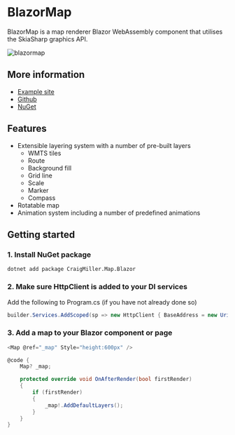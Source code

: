 # BlazorMap
BlazorMap is a map renderer Blazor WebAssembly component that utilises the SkiaSharp graphics API.

![blazormap](https://github.com/craigcmiller/blazormap/actions/workflows/dotnet.yml/badge.svg?branch=main)

## More information
* [Example site](https://craigcmiller.github.io/blazormap/)
* [Github](https://github.com/craigcmiller/blazormap)
* [NuGet](https://www.nuget.org/packages/CraigMiller.Map.Blazor/)

## Features
* Extensible layering system with a number of pre-built layers
  * WMTS tiles
  * Route
  * Background fill
  * Grid line
  * Scale
  * Marker
  * Compass
* Rotatable map
* Animation system including a number of predefined animations

## Getting started

### 1. Install NuGet package
```
dotnet add package CraigMiller.Map.Blazor
```

### 2. Make sure HttpClient is added to your DI services
Add the following to Program.cs (if you have not already done so)
```cs
builder.Services.AddScoped(sp => new HttpClient { BaseAddress = new Uri(builder.HostEnvironment.BaseAddress) });
```

### 3. Add a map to your Blazor component or page
```cs
<Map @ref="_map" Style="height:600px" />

@code {
    Map? _map;

    protected override void OnAfterRender(bool firstRender)
    {
        if (firstRender)
        {
            _map!.AddDefaultLayers();
        }
    }
}
```
